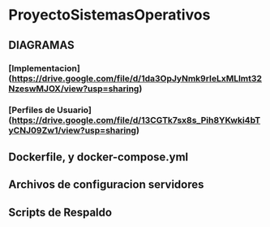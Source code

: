 # ProyectoSistemasOperativos
## DIAGRAMAS 
### [Implementacion] (https://drive.google.com/file/d/1da3OpJyNmk9rIeLxMLlmt32NzeswMJOX/view?usp=sharing)
### [Perfiles de Usuario] (https://drive.google.com/file/d/13CGTk7sx8s_Pih8YKwki4bTyCNJ09Zw1/view?usp=sharing)

## Dockerfile, y docker-compose.yml 
## Archivos de configuracion servidores 
## Scripts de Respaldo
